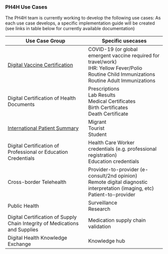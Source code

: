 
### PH4H Use Cases

The PH4H team is currently working to develop the following use cases: 
As each use case develops, a specific implementation guide will be created (see links in table below for currently available documentation)

| Use Case Group | Specific usecases |
|---|---|
| <a href="https://worldhealthorganization.github.io/smart-icvp/StructureDefinition-DVCIPS.html"> Digital Vaccine Certification</a> | COVID-19 (or global emergent vaccine required for travel/work) <br> IHR: Yellow Fever/Polio <br> Routine Child Immunizations <br> Routine Adult Immunizations |
| Digital Certification of Health Documents | Prescriptions <br> Lab Results <br> Medical Certificates <br> Birth Certificates <br> Death Certificate |
| <a href="https://lacpass.racsel.org/"> International Patient Summary</a>  |Migrant <br> Tourist <br> Student|
| Digital Certification of Professional or Education Credentials |Health Care Worker credentials (e.g. professional registration) <br> Education credentials|
| Cross-border Telehealth |Provider-to-provider (e-consult/2nd opinion) <br> Remote digital diagnostic interpretation (imaging, etc) <br> Patient-to-provider|
| Public Health |Surveillance <br> Research | 
| Digital Certification of Supply Chain Integrity of Medications and Supplies | Medication supply chain validation | 
| Digital Health Knowledge Exchange | Knowledge hub |  

